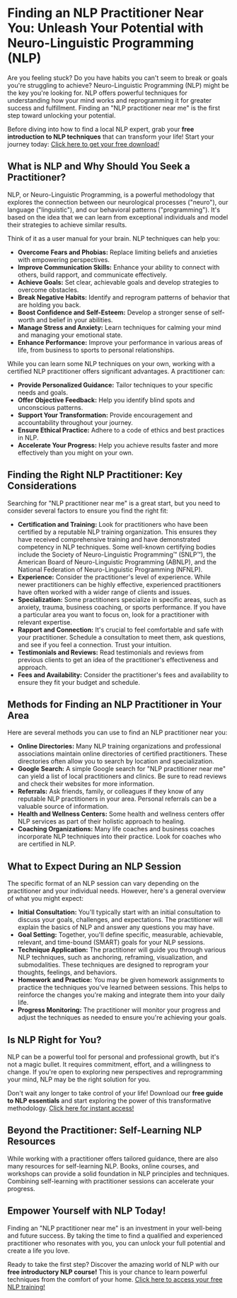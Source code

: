 # Finding an NLP Practitioner Near You: Unleash Your Potential with Neuro-Linguistic Programming (NLP)

Are you feeling stuck? Do you have habits you can't seem to break or goals you're struggling to achieve? Neuro-Linguistic Programming (NLP) might be the key you're looking for. NLP offers powerful techniques for understanding how your mind works and reprogramming it for greater success and fulfillment. Finding an "NLP practitioner near me" is the first step toward unlocking your potential.

Before diving into how to find a local NLP expert, grab your **free introduction to NLP techniques** that can transform your life! Start your journey today: [Click here to get your free download!](https://udemywork.com/nlp-practitioner-near-me)

## What is NLP and Why Should You Seek a Practitioner?

NLP, or Neuro-Linguistic Programming, is a powerful methodology that explores the connection between our neurological processes ("neuro"), our language ("linguistic"), and our behavioral patterns ("programming"). It's based on the idea that we can learn from exceptional individuals and model their strategies to achieve similar results.

Think of it as a user manual for your brain. NLP techniques can help you:

*   **Overcome Fears and Phobias:** Replace limiting beliefs and anxieties with empowering perspectives.
*   **Improve Communication Skills:** Enhance your ability to connect with others, build rapport, and communicate effectively.
*   **Achieve Goals:** Set clear, achievable goals and develop strategies to overcome obstacles.
*   **Break Negative Habits:** Identify and reprogram patterns of behavior that are holding you back.
*   **Boost Confidence and Self-Esteem:** Develop a stronger sense of self-worth and belief in your abilities.
*   **Manage Stress and Anxiety:** Learn techniques for calming your mind and managing your emotional state.
*   **Enhance Performance:** Improve your performance in various areas of life, from business to sports to personal relationships.

While you can learn some NLP techniques on your own, working with a certified NLP practitioner offers significant advantages. A practitioner can:

*   **Provide Personalized Guidance:** Tailor techniques to your specific needs and goals.
*   **Offer Objective Feedback:** Help you identify blind spots and unconscious patterns.
*   **Support Your Transformation:** Provide encouragement and accountability throughout your journey.
*   **Ensure Ethical Practice:** Adhere to a code of ethics and best practices in NLP.
*   **Accelerate Your Progress:** Help you achieve results faster and more effectively than you might on your own.

## Finding the Right NLP Practitioner: Key Considerations

Searching for "NLP practitioner near me" is a great start, but you need to consider several factors to ensure you find the right fit:

*   **Certification and Training:** Look for practitioners who have been certified by a reputable NLP training organization. This ensures they have received comprehensive training and have demonstrated competency in NLP techniques. Some well-known certifying bodies include the Society of Neuro-Linguistic Programming™ (SNLP™), the American Board of Neuro-Linguistic Programming (ABNLP), and the National Federation of Neuro-Linguistic Programming (NFNLP).
*   **Experience:** Consider the practitioner's level of experience. While newer practitioners can be highly effective, experienced practitioners have often worked with a wider range of clients and issues.
*   **Specialization:** Some practitioners specialize in specific areas, such as anxiety, trauma, business coaching, or sports performance. If you have a particular area you want to focus on, look for a practitioner with relevant expertise.
*   **Rapport and Connection:** It's crucial to feel comfortable and safe with your practitioner. Schedule a consultation to meet them, ask questions, and see if you feel a connection. Trust your intuition.
*   **Testimonials and Reviews:** Read testimonials and reviews from previous clients to get an idea of the practitioner's effectiveness and approach.
*   **Fees and Availability:** Consider the practitioner's fees and availability to ensure they fit your budget and schedule.

## Methods for Finding an NLP Practitioner in Your Area

Here are several methods you can use to find an NLP practitioner near you:

*   **Online Directories:** Many NLP training organizations and professional associations maintain online directories of certified practitioners. These directories often allow you to search by location and specialization.
*   **Google Search:** A simple Google search for "NLP practitioner near me" can yield a list of local practitioners and clinics. Be sure to read reviews and check their websites for more information.
*   **Referrals:** Ask friends, family, or colleagues if they know of any reputable NLP practitioners in your area. Personal referrals can be a valuable source of information.
*   **Health and Wellness Centers:** Some health and wellness centers offer NLP services as part of their holistic approach to healing.
*   **Coaching Organizations:** Many life coaches and business coaches incorporate NLP techniques into their practice. Look for coaches who are certified in NLP.

## What to Expect During an NLP Session

The specific format of an NLP session can vary depending on the practitioner and your individual needs. However, here's a general overview of what you might expect:

*   **Initial Consultation:** You'll typically start with an initial consultation to discuss your goals, challenges, and expectations. The practitioner will explain the basics of NLP and answer any questions you may have.
*   **Goal Setting:** Together, you'll define specific, measurable, achievable, relevant, and time-bound (SMART) goals for your NLP sessions.
*   **Technique Application:** The practitioner will guide you through various NLP techniques, such as anchoring, reframing, visualization, and submodalities. These techniques are designed to reprogram your thoughts, feelings, and behaviors.
*   **Homework and Practice:** You may be given homework assignments to practice the techniques you've learned between sessions. This helps to reinforce the changes you're making and integrate them into your daily life.
*   **Progress Monitoring:** The practitioner will monitor your progress and adjust the techniques as needed to ensure you're achieving your goals.

## Is NLP Right for You?

NLP can be a powerful tool for personal and professional growth, but it's not a magic bullet. It requires commitment, effort, and a willingness to change. If you're open to exploring new perspectives and reprogramming your mind, NLP may be the right solution for you.

Don't wait any longer to take control of your life! Download our **free guide to NLP essentials** and start exploring the power of this transformative methodology. [Click here for instant access!](https://udemywork.com/nlp-practitioner-near-me)

## Beyond the Practitioner: Self-Learning NLP Resources

While working with a practitioner offers tailored guidance, there are also many resources for self-learning NLP. Books, online courses, and workshops can provide a solid foundation in NLP principles and techniques. Combining self-learning with practitioner sessions can accelerate your progress.

## Empower Yourself with NLP Today!

Finding an "NLP practitioner near me" is an investment in your well-being and future success. By taking the time to find a qualified and experienced practitioner who resonates with you, you can unlock your full potential and create a life you love.

Ready to take the first step? Discover the amazing world of NLP with our **free introductory NLP course!** This is your chance to learn powerful techniques from the comfort of your home. [Click here to access your free NLP training!](https://udemywork.com/nlp-practitioner-near-me)
